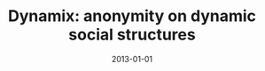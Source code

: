 ---
title: "Dynamix: anonymity on dynamic social structures"
collection: publications
permalink: /publication/2013-01-01-Dynamix-anonymity-on-dynamic-social-structures
date: 2013-01-01
venue: 'In the proceedings of 8th ACM Symposium on Information, Computer and Communications Security, ASIA CCS &apos;13, Hangzhou, China - May 08 - 10, 2013'
paperurl: 'https://doi.org/10.1145/2484313.2484334'
citation: ' David Mohaisen,  Yongdae Kim, &quot;Dynamix: anonymity on dynamic social structures.&quot; In the proceedings of 8th ACM Symposium on Information, Computer and Communications Security, ASIA CCS &amp;apos;13, Hangzhou, 2013.'
---